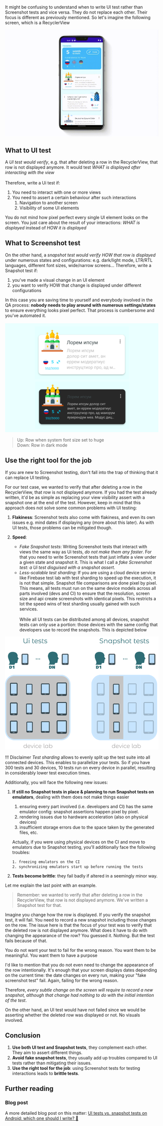 It might be confusing to understand when to write UI test rather than Screenshot tests and vice versa. They do not replace each other. Their focus is different as previously mentioned.
So let's imagine the following screen, which is a RecyclerView

![language learning app](../images/snapshotVsUiTests.gif "Snapshot testing example")

## What to UI test
A *UI test would verify*, e.g. that after deleting a row in the RecyclerView, that row is not displayed anymore. It would test *WHAT is displayed after interacting with the view*
</br></br>
Therefore, write a Ui test if:

1. You need to interact with one or more views
2. You need to assert a certain behaviour after such interactions
    1. Navigation to another screen
    2. Visibility of some UI elements
    
You do not mind how pixel perfect every single UI element looks on the screen. You just care about the result of your interactions: *WHAT is displayed* instead of *HOW it is displayed*

## What to Screenshot test
On the other hand, a *snapshot test would verify HOW that row is displayed* under numerous states and configurations: e.g. dark/light mode, LTR/RTL languages, different font sizes, wide/narrow screens...
Therefore, write a Snapshot test if:

1. you've made a visual change in an UI element
2. you want to verify HOW that change is displayed under different configurations

In this case you are saving time to yourself and everybody involved in the QA process: **nobody needs to play around with numerous settings/states** to ensure everything looks pixel perfect. That process is cumbersome and you've automated it.
</br></br>
![snapshot testing example](../images/snapshotTesting.png "Snapshot testing example")
> Up: Row when system font size set to huge </br>
Down: Row in dark mode

## Use the right tool for the job
If you are new to Screenshot testing, don't fall into the trap of thinking that it can replace UI testing. 

For our test case, we wanted to verify that after deleting a row in the RecyclerView, that row is not displayed anymore.
If you had the test already written, it'd be as simple as replacing your view visibility assert with a snapshot one at the end of the test.
However, keep in mind that this approach does not solve some common problems with UI testing:

1. **Flakiness**: Screenshot tests also come with flakiness, and even its own issues e.g. mind dates if displaying any (more about this later). As with UI tests, those problems can be mitigated though.

2. **Speed**:
     - *Fake Snapshot tests*: Writing Screenshot tests that interact with views the same way as Ui tests, *do not make them any faster*. For that you need to write Screenshot tests that just inflate a view under a given state and snapshot it. This is what I call a *fake Screenshot test: a Ui test disguised with a snapshot assert*.
     - *Less-scalable test sharding*: If you are using a cloud device service like Firebase test lab with test sharding to speed up the execution, it is not that simple. Snapshot file comparisons are done pixel by pixel.
       This means, all tests must run on the same device models across all parts involved (devs and CI) to ensure that the resolution, screen size and api create screenshots with identical pixels. This restricts a lot the speed wins of test sharding usually gained with such services.
       </br></br>While all UI tests can be distributed among all devices, snapshot tests can only use a portion: those devices with the same config that developers use to record the snapshots. This is depicted below

![test sharding](../images/test_sharding_scalation.png "Test sharding")
       
!!! Disclaimer
     *Test sharding* allows to evenly split up the test suite into all connected devices. This enables to parallelize your tests. So if you have 300 tests and 30 devices, 10 tests run on every device in parallel, resulting in considerably lower test execution times.
       

Additionally, you will face the following new issues:

1. **If still no Snapshot tests in place & planning to run Snapshot tests on emulators**, dealing with them does not make things easier 
    1. ensuring every part involved (i.e. developers and CI) has the same emulator config: snapshot assertions happen pixel by pixel.
    2. rendering issues due to hardware acceleration (also on physical devices)
    3. insufficient storage errors due to the space taken by the generated files, etc.
    
    Actually, if you were using physical devices on the CI and move to emulators due to Snapshot testing, you'll additionally face the following troubles:
   
       1. freezing emulators on the CI
       2. synchronizing emulators start up before running the tests

2. **Tests become brittle**: they fail badly if altered in a seemingly minor way.

Let me explain the last point with an example. 

> Remember: we wanted to verify that after deleting a row in the RecyclerView, that row is not displayed anymore. We've written a Snapshot test for that.

Imagine you change how the row is displayed. If you verify the snapshot test, it will fail. You need to record a new snapshot including those changes on the row. The issue here is that the focus of your test was to verify that the deleted row is not displayed anymore. What does it have to do with changing the appearance of the row? You guessed it. Nothing. But the test fails because of that.

You do not want your test to fail for the wrong reason. You want them to be meaningful. You want them to have a purpose

I'd like to mention that you do not even need to change the appearance of the row intentionally. It's enough that your screen displays dates depending on the current time:
the date changes on every run, making your "fake screenshot test" fail. Again, failing for the wrong reason.

Therefore, *every subtle change on the screen will require to record a new snapshot, although that change had nothing to do with the initial intention of the test*.

On the other hand, an UI test would have not failed since we would be asserting whether the deleted row was displayed or not. No visuals involved.

## Conclusion
1. **Use both UI test and Snapshot tests**, they complement each other. They aim to assert different things.
2. **Avoid fake snapshot tests**, they usually add up troubles compared to UI tests rather than mitigating their issues.
3. **Use the right tool for the job**: using Screenshot tests for testing interactions leads to **brittle tests**.

## Further reading
### Blog post
A more detailed blog post on this matter:
[UI tests vs. snapshot tests on Android: which one should I write? 🤔](https://sergiosastre.hashnode.dev/ui-tests-vs-snapshot-tests-on-android-which-one-should-i-write)

